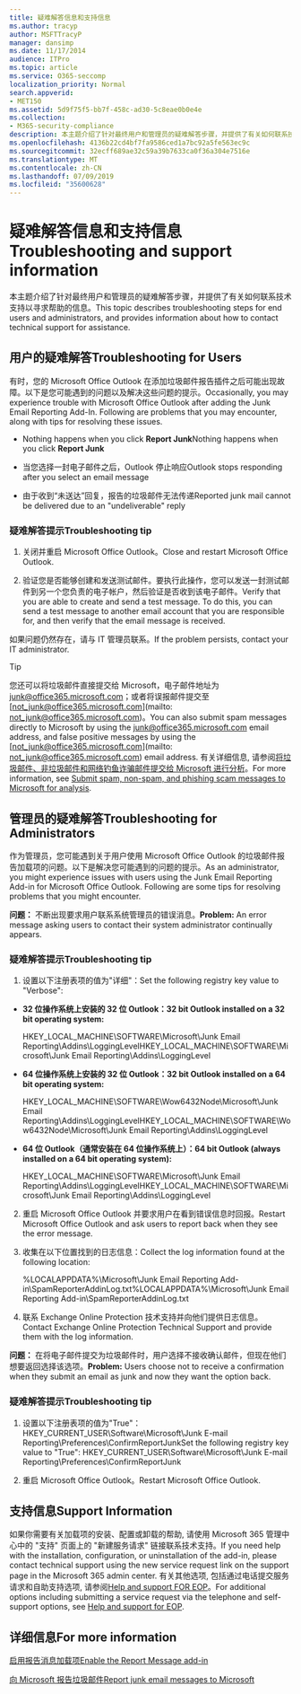 ```yaml
---
title: 疑难解答信息和支持信息
ms.author: tracyp
author: MSFTTracyP
manager: dansimp
ms.date: 11/17/2014
audience: ITPro
ms.topic: article
ms.service: O365-seccomp
localization_priority: Normal
search.appverid:
- MET150
ms.assetid: 5d9f75f5-bb7f-458c-ad30-5c8eae0b0e4e
ms.collection:
- M365-security-compliance
description: 本主题介绍了针对最终用户和管理员的疑难解答步骤，并提供了有关如何联系技术支持以寻求帮助的信息。
ms.openlocfilehash: 4136b22cd4bf7fa9586ced1a7bc92a5fe563ec9c
ms.sourcegitcommit: 32ecff689ae32c59a39b7633ca0f36a304e7516e
ms.translationtype: MT
ms.contentlocale: zh-CN
ms.lasthandoff: 07/09/2019
ms.locfileid: "35600628"
---
```

# <a name="troubleshooting-and-support-information"></a><span data-ttu-id="c7cc5-103">疑难解答信息和支持信息</span><span class="sxs-lookup"><span data-stu-id="c7cc5-103">Troubleshooting and support information</span></span>

<span data-ttu-id="c7cc5-104">本主题介绍了针对最终用户和管理员的疑难解答步骤，并提供了有关如何联系技术支持以寻求帮助的信息。</span><span class="sxs-lookup"><span data-stu-id="c7cc5-104">This topic describes troubleshooting steps for end users and administrators, and provides information about how to contact technical support for assistance.</span></span>
  
## <a name="troubleshooting-for-users"></a><span data-ttu-id="c7cc5-105">用户的疑难解答</span><span class="sxs-lookup"><span data-stu-id="c7cc5-105">Troubleshooting for Users</span></span>

<span data-ttu-id="c7cc5-p101">有时，您的 Microsoft Office Outlook 在添加垃圾邮件报告插件之后可能出现故障。以下是您可能遇到的问题以及解决这些问题的提示。</span><span class="sxs-lookup"><span data-stu-id="c7cc5-p101">Occasionally, you may experience trouble with Microsoft Office Outlook after adding the Junk Email Reporting Add-In. Following are problems that you may encounter, along with tips for resolving these issues.</span></span> 
  
- <span data-ttu-id="c7cc5-108">Nothing happens when you click **Report Junk**</span><span class="sxs-lookup"><span data-stu-id="c7cc5-108">Nothing happens when you click **Report Junk**</span></span>
    
- <span data-ttu-id="c7cc5-109">当您选择一封电子邮件之后，Outlook 停止响应</span><span class="sxs-lookup"><span data-stu-id="c7cc5-109">Outlook stops responding after you select an email message</span></span>
    
- <span data-ttu-id="c7cc5-110">由于收到“未送达”回复，报告的垃圾邮件无法传递</span><span class="sxs-lookup"><span data-stu-id="c7cc5-110">Reported junk mail cannot be delivered due to an "undeliverable" reply</span></span>
    
### <a name="troubleshooting-tip"></a><span data-ttu-id="c7cc5-111">疑难解答提示</span><span class="sxs-lookup"><span data-stu-id="c7cc5-111">Troubleshooting tip</span></span>

1. <span data-ttu-id="c7cc5-112">关闭并重启 Microsoft Office Outlook。</span><span class="sxs-lookup"><span data-stu-id="c7cc5-112">Close and restart Microsoft Office Outlook.</span></span>
    
2. <span data-ttu-id="c7cc5-p102">验证您是否能够创建和发送测试邮件。要执行此操作，您可以发送一封测试邮件到另一个您负责的电子帐户，然后验证是否收到该电子邮件。</span><span class="sxs-lookup"><span data-stu-id="c7cc5-p102">Verify that you are able to create and send a test message. To do this, you can send a test message to another email account that you are responsible for, and then verify that the email message is received.</span></span>
    
<span data-ttu-id="c7cc5-115">如果问题仍然存在，请与 IT 管理员联系。</span><span class="sxs-lookup"><span data-stu-id="c7cc5-115">If the problem persists, contact your IT administrator.</span></span>
  
> [!TIP]
> <span data-ttu-id="c7cc5-116">您还可以将垃圾邮件直接提交给 Microsoft，电子邮件地址为 [junk@office365.microsoft.com](mailto:junk@office365.microsoft.com)；或者将误报邮件提交至 [not_junk@office365.microsoft.com](mailto: not_junk@office365.microsoft.com)。</span><span class="sxs-lookup"><span data-stu-id="c7cc5-116">You can also submit spam messages directly to Microsoft by using the [junk@office365.microsoft.com](mailto:junk@office365.microsoft.com) email address, and false positive messages by using the [not_junk@office365.microsoft.com](mailto: not_junk@office365.microsoft.com) email address.</span></span> <span data-ttu-id="c7cc5-117">有关详细信息, 请参阅[将垃圾邮件、非垃圾邮件和网络钓鱼诈骗邮件提交给 Microsoft 进行分析](submit-spam-non-spam-and-phishing-scam-messages-to-microsoft-for-analysis.md)。</span><span class="sxs-lookup"><span data-stu-id="c7cc5-117">For more information, see [Submit spam, non-spam, and phishing scam messages to Microsoft for analysis](submit-spam-non-spam-and-phishing-scam-messages-to-microsoft-for-analysis.md).</span></span> 
  
## <a name="troubleshooting-for-administrators"></a><span data-ttu-id="c7cc5-118">管理员的疑难解答</span><span class="sxs-lookup"><span data-stu-id="c7cc5-118">Troubleshooting for Administrators</span></span>

<span data-ttu-id="c7cc5-p104">作为管理员，您可能遇到关于用户使用 Microsoft Office Outlook 的垃圾邮件报告加载项的问题。以下是解决您可能遇到的问题的提示。</span><span class="sxs-lookup"><span data-stu-id="c7cc5-p104">As an administrator, you might experience issues with users using the Junk Email Reporting Add-in for Microsoft Office Outlook. Following are some tips for resolving problems that you might encounter.</span></span> 
  
 <span data-ttu-id="c7cc5-121">**问题：** 不断出现要求用户联系系统管理员的错误消息。</span><span class="sxs-lookup"><span data-stu-id="c7cc5-121">**Problem:** An error message asking users to contact their system administrator continually appears.</span></span> 
  
### <a name="troubleshooting-tip"></a><span data-ttu-id="c7cc5-122">疑难解答提示</span><span class="sxs-lookup"><span data-stu-id="c7cc5-122">Troubleshooting tip</span></span>

1. <span data-ttu-id="c7cc5-123">设置以下注册表项的值为"详细"：</span><span class="sxs-lookup"><span data-stu-id="c7cc5-123">Set the following registry key value to "Verbose":</span></span>
    
  - <span data-ttu-id="c7cc5-124">**32 位操作系统上安装的 32 位 Outlook：**</span><span class="sxs-lookup"><span data-stu-id="c7cc5-124">**32 bit Outlook installed on a 32 bit operating system:**</span></span>
    
    <span data-ttu-id="c7cc5-125">HKEY_LOCAL_MACHINE\SOFTWARE\Microsoft\Junk Email Reporting\Addins\LoggingLevel</span><span class="sxs-lookup"><span data-stu-id="c7cc5-125">HKEY_LOCAL_MACHINE\SOFTWARE\Microsoft\Junk Email Reporting\Addins\LoggingLevel</span></span>
    
  - <span data-ttu-id="c7cc5-126">**64 位操作系统上安装的 32 位 Outlook：**</span><span class="sxs-lookup"><span data-stu-id="c7cc5-126">**32 bit Outlook installed on a 64 bit operating system:**</span></span>
    
    <span data-ttu-id="c7cc5-127">HKEY_LOCAL_MACHINE\SOFTWARE\Wow6432Node\Microsoft\Junk Email Reporting\Addins\LoggingLevel</span><span class="sxs-lookup"><span data-stu-id="c7cc5-127">HKEY_LOCAL_MACHINE\SOFTWARE\Wow6432Node\Microsoft\Junk Email Reporting\Addins\LoggingLevel</span></span>
    
  - <span data-ttu-id="c7cc5-128">**64 位 Outlook（通常安装在 64 位操作系统上）：**</span><span class="sxs-lookup"><span data-stu-id="c7cc5-128">**64 bit Outlook (always installed on a 64 bit operating system):**</span></span>
    
    <span data-ttu-id="c7cc5-129">HKEY_LOCAL_MACHINE\SOFTWARE\Microsoft\Junk Email Reporting\Addins\LoggingLevel</span><span class="sxs-lookup"><span data-stu-id="c7cc5-129">HKEY_LOCAL_MACHINE\SOFTWARE\Microsoft\Junk Email Reporting\Addins\LoggingLevel</span></span>
    
2. <span data-ttu-id="c7cc5-130">重启 Microsoft Office Outlook 并要求用户在看到错误信息时回报。</span><span class="sxs-lookup"><span data-stu-id="c7cc5-130">Restart Microsoft Office Outlook and ask users to report back when they see the error message.</span></span>
    
3. <span data-ttu-id="c7cc5-131">收集在以下位置找到的日志信息：</span><span class="sxs-lookup"><span data-stu-id="c7cc5-131">Collect the log information found at the following location:</span></span> 
    
    <span data-ttu-id="c7cc5-132">%LOCALAPPDATA%\Microsoft\Junk Email Reporting Add-in\SpamReporterAddinLog.txt</span><span class="sxs-lookup"><span data-stu-id="c7cc5-132">%LOCALAPPDATA%\Microsoft\Junk Email Reporting Add-in\SpamReporterAddinLog.txt</span></span>
    
4. <span data-ttu-id="c7cc5-133">联系 Exchange Online Protection 技术支持并向他们提供日志信息。</span><span class="sxs-lookup"><span data-stu-id="c7cc5-133">Contact Exchange Online Protection Technical Support and provide them with the log information.</span></span> 
    
 <span data-ttu-id="c7cc5-134">**问题：** 在将电子邮件提交为垃圾邮件时，用户选择不接收确认邮件，但现在他们想要返回选择该选项。</span><span class="sxs-lookup"><span data-stu-id="c7cc5-134">**Problem:** Users choose not to receive a confirmation when they submit an email as junk and now they want the option back.</span></span> 
  
### <a name="troubleshooting-tip"></a><span data-ttu-id="c7cc5-135">疑难解答提示</span><span class="sxs-lookup"><span data-stu-id="c7cc5-135">Troubleshooting tip</span></span>

1. <span data-ttu-id="c7cc5-136">设置以下注册表项的值为"True"：HKEY_CURRENT_USER\Software\Microsoft\Junk E-mail Reporting\Preferences\ConfirmReportJunk</span><span class="sxs-lookup"><span data-stu-id="c7cc5-136">Set the following registry key value to "True": HKEY_CURRENT_USER\Software\Microsoft\Junk E-mail Reporting\Preferences\ConfirmReportJunk</span></span>
    
2. <span data-ttu-id="c7cc5-137">重启 Microsoft Office Outlook。</span><span class="sxs-lookup"><span data-stu-id="c7cc5-137">Restart Microsoft Office Outlook.</span></span>
    
## <a name="support-information"></a><span data-ttu-id="c7cc5-138">支持信息</span><span class="sxs-lookup"><span data-stu-id="c7cc5-138">Support Information</span></span>

<span data-ttu-id="c7cc5-139">如果你需要有关加载项的安装、配置或卸载的帮助, 请使用 Microsoft 365 管理中心中的 "支持" 页面上的 "新建服务请求" 链接联系技术支持。</span><span class="sxs-lookup"><span data-stu-id="c7cc5-139">If you need help with the installation, configuration, or uninstallation of the add-in, please contact technical support using the new service request link on the support page in the Microsoft 365 admin center.</span></span> <span data-ttu-id="c7cc5-140">有关其他选项, 包括通过电话提交服务请求和自助支持选项, 请参阅[Help and support FOR EOP](eop/help-and-support-for-eop.md)。</span><span class="sxs-lookup"><span data-stu-id="c7cc5-140">For additional options including submitting a service request via the telephone and self-support options, see [Help and support for EOP](eop/help-and-support-for-eop.md).</span></span>
  
## <a name="for-more-information"></a><span data-ttu-id="c7cc5-141">详细信息</span><span class="sxs-lookup"><span data-stu-id="c7cc5-141">For more information</span></span>

[<span data-ttu-id="c7cc5-142">启用报告消息加载项</span><span class="sxs-lookup"><span data-stu-id="c7cc5-142">Enable the Report Message add-in</span></span>](https://support.office.com/article/4250c4bc-6102-420b-9e0a-a95064837676)
  
[<span data-ttu-id="c7cc5-143">向 Microsoft 报告垃圾邮件</span><span class="sxs-lookup"><span data-stu-id="c7cc5-143">Report junk email messages to Microsoft</span></span>](report-junk-email-messages-to-microsoft.md)
  

